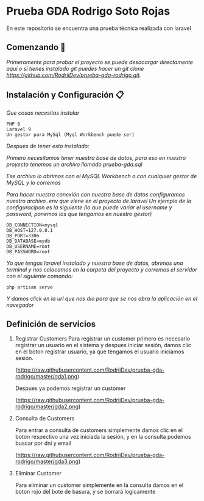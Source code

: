 # Prueba GDA Rodrigo Soto Rojas

En este repositorio se encuentra una prueba técnica realizada con laravel

## Comenzando 🚀

_Primeramente para probar el proyecto se puede desacargar directamente aquí o si tienes instalado git puedes hacer un git clone https://github.com/RodriiDev/prueba-gda-rodrigo.git._

## Instalación y Configuración 📋

_Que cosas necesitas instalar_

```
PHP 8
Laravel 9
Un gestor para MySql (Myql Workbench puede ser)
```

_Despues de tener esto instalado:_

_Primero necesitamos tener nuestra base de datos, para eso en nuestro proyecto tenemos un archivo llamado prueba-gda.sql_

_Ese archivo lo abrimos con el MySQL Workbench o con cualquier gestor de MySQL y lo corremos_

_Para hacer nuestra conexión con nuestra base de datos configuramos nuestro archivo .env que viene en el proyecto de laravel_
_Un ejemplo de la configuracipon es la siguiente (lo que puede variar el username y password, ponemos los que tengamos en nuestro gestor)_

```
DB_CONNECTION=mysql
DB_HOST=127.0.0.1
DB_PORT=3306
DB_DATABASE=mydb
DB_USERNAME=root
DB_PASSWORD=root
```

_Ya que tengas laravel instalado y nuestra base de datos, abrimos una terminal y nos colocamos en la carpeta del proyecto y corremos el servidor con el siguiente comando:_

```
php artisan serve
```

_Y damos click en la url que nos dio para que se nos abra la aplicación en el navegador_

## Definición de servicios
1. Registrar Customers
    Para registrar un customer primero es necesario registrar un usuario en el sistema y despues iniciar sesión, damos clic en el boton registrar usuario, ya que tengamos el usuario iniciamos sesión.

    <span>(</span><span>https://raw.githubusercontent.com/RodriiDev/prueba-gda-rodrigo/master/gda1.png</span><span>)</span>

    Despues ya podemos registrar un customer

    <span>(</span><span>https://raw.githubusercontent.com/RodriiDev/prueba-gda-rodrigo/master/gda2.png</span><span>)</span>


2. Consulta de Customers

    Para entrar a consulta de customers simplemente damos clic en el boton respectivo una vez iniciada la sesión, y en la consulta podemos buscar por dni y email

    <span>(</span><span>https://raw.githubusercontent.com/RodriiDev/prueba-gda-rodrigo/master/gda3.png</span><span>)</span>

3. Eliminar Customer

    Para eliminar un customer simplemente en la consulta damos en el boton rojo del bote de basura, y se borrará logicamente




